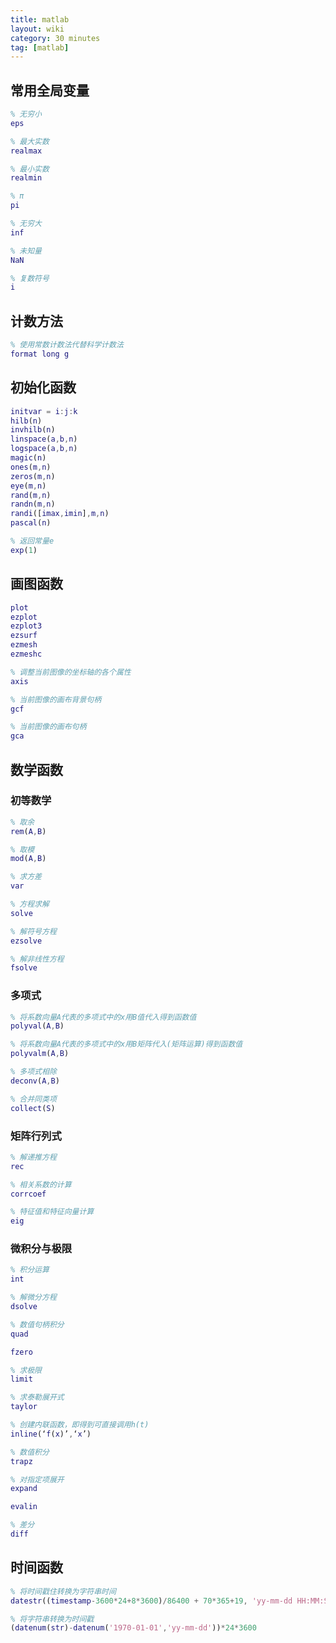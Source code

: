 ```yaml
---
title: matlab
layout: wiki
category: 30 minutes
tag: [matlab]
---
```


## 常用全局变量

~~~Matlab
% 无穷小
eps

% 最大实数
realmax

% 最小实数
realmin

% π
pi

% 无穷大
inf

% 未知量
NaN

% 复数符号
i
~~~


## 计数方法

~~~Matlab
% 使用常数计数法代替科学计数法
format long g
~~~

## 初始化函数

~~~Matlab
initvar = i:j:k
hilb(n)
invhilb(n)
linspace(a,b,n)
logspace(a,b,n)
magic(n)
ones(m,n)
zeros(m,n)
eye(m,n)
rand(m,n)
randn(m,n)
randi([imax,imin],m,n)
pascal(n)

% 返回常量e
exp(1)
~~~

## 画图函数

~~~Matlab
plot
ezplot
ezplot3
ezsurf
ezmesh
ezmeshc

% 调整当前图像的坐标轴的各个属性
axis

% 当前图像的画布背景句柄
gcf

% 当前图像的画布句柄
gca
~~~



## 数学函数


### 初等数学

~~~Matlab
% 取余
rem(A,B)

% 取模
mod(A,B)

% 求方差
var

% 方程求解
solve

% 解符号方程
ezsolve

% 解非线性方程
fsolve
~~~

### 多项式

~~~Matlab
% 将系数向量A代表的多项式中的x用B值代入得到函数值
polyval(A,B)

% 将系数向量A代表的多项式中的x用B矩阵代入(矩阵运算)得到函数值
polyvalm(A,B)

% 多项式相除
deconv(A,B)

% 合并同类项
collect(S)
~~~

### 矩阵行列式

~~~Matlab
% 解递推方程
rec

% 相关系数的计算
corrcoef

% 特征值和特征向量计算
eig
~~~


### 微积分与极限

~~~Matlab
% 积分运算
int

% 解微分方程
dsolve

% 数值句柄积分
quad

fzero

% 求极限
limit

% 求泰勒展开式
taylor

% 创建内联函数，即得到可直接调用h(t)
inline(‘f(x)’,‘x’)

% 数值积分
trapz

% 对指定项展开
expand

evalin

% 差分
diff
~~~


## 时间函数

~~~Matlab
% 将时间戳住转换为字符串时间
datestr((timestamp-3600*24+8*3600)/86400 + 70*365+19, 'yy-mm-dd HH:MM:SS')

% 将字符串转换为时间戳
(datenum(str)-datenum('1970-01-01','yy-mm-dd'))*24*3600
~~~